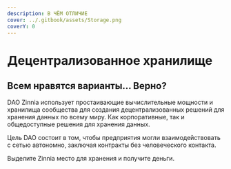 ```yaml
---
description: В ЧЁМ ОТЛИЧИЕ
cover: ../.gitbook/assets/Storage.png
coverY: 0
---
```


# Децентрализованное хранилище

## Всем нравятся варианты... Верно?

DAO Zinnia использует простаивающие вычислительные мощности и хранилища сообщества для создания децентрализованных решений для хранения данных по всему миру. Как корпоративные, так и общедоступные решения для хранения данных.

Цель DAO состоит в том, чтобы предприятия могли взаимодействовать с сетью автономно, заключая контракты без человеческого контакта.

Выделите Zinnia место для хранения и получите деньги.
